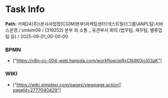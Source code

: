 # Task Info

**Path:** 카페24(주)\본사사업장\[CG]MI본부\마케팅센터\넥스트빌더그룹\ANPL팀\서비스운영 / smkim09 / [319252] 본부 외 소통 _ 유관부서 회의 (법무팀, 재무팀, 밸류업팀 등) / 2025-09-01_00-00-00

### BPMN
- ["https://n8n-cc-004-web.hanpda.com/workflow/qjRxCN4K0rcl03aK"]

### WIKI
- ["https://wiki.simplexi.com/pages/viewpage.action?pageId=2777040429"]

